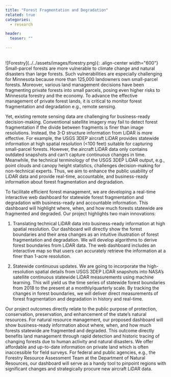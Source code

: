 ```yaml
---
title: "Forest Fragmentation and Degradation"
related: true
categories:
  - research

header:
  teaser: ""

---
```

<br/>
![Forestry](../../assets/images/forestry.png){: .align-center  width="600"}    



<br/>
Small-parcel forests are more vulnerable to climate change and natural disasters than large forests. Such vulnerabilities are especially challenging for Minnesota because more than 125,000 landowners own small-parcel forests. Moreover, various land management decisions have been fragmenting private forests into small parcels, posing even higher risks to Minnesota forestry and the economy. To advance the effective management of private forest lands, it is critical to monitor forest fragmentation and degradation e.g., remote sensing. 

Yet, existing remote sensing data are challenging for business-ready decision-making. Conventional satellite imagery may fail to detect forest fragmentation if the divide between fragments is finer than image resolutions. Instead, the 3-D structure information from LiDAR is more effective. For example, the USGS 3DEP aircraft LiDAR provides statewide information at high spatial resolution (<100 feet) suitable for capturing small-parcel forests. However, the aircraft LiDAR data only contains outdated snapshots and can’t capture continuous changes in time. Meanwhile, the technical terminology of the USGS 3DEP LiDAR output, e.g., point clouds and canopy height statistics, challenges decision-making for non-technical experts. Thus, we aim to enhance the public usability of LiDAR data and provide real-time, accountable, and business-ready information about forest fragmentation and degradation.


To facilitate efficient forest management, we are developing a real-time interactive web dashboard for statewide forest fragmentation and degradation with business-ready and accountable information. This dashboard will highlight where, when, and how much forests statewide are fragmented and degraded. Our project highlights two main innovations: 

1. Translating technical LiDAR data into business-ready information at high spatial resolution. Our dashboard will directly show the forest boundaries and their area changes as an intuitive illustration of forest fragmentation and degradation. We will develop algorithms to derive forest boundaries from LiDAR data. The web dashboard includes an interactive map so that users can accurately retrieve the information at a finer than 1-acre resolution. 

2. Statewide continuous updates. We are going to incorporate the high-resolution spatial details from USGS 3DEP LiDAR snapshots into NASA’s satellite continuous statewide LiDAR measurements using machine learning. This will yield us the time series of statewide forest boundaries from 2018 to the present at a monthly/quarterly scale. By tracking the changes in forest boundaries, we will deliver direct measurements of forest fragmentation and degradation in history and real-time.

Our project outcomes directly relate to the public purpose of protection, conservation, preservation, and enhancement of the state’s natural resources. For natural resource management, our proposed dashboard will show business-ready information about where, when, and how much forests statewide are fragmented and degraded. This outcome directly benefits land management through rapid detection and historic tracing of changing forests due to human activity and natural disasters. We offer affordable and up-to-date information on private land which is often inaccessible for field surveys. For federal and public agencies, e.g., the Forestry Resource Assessment Team at the Department of Natural Resources, our dashboard will serve as a handy tool to pinpoint regions with significant changes and strategically procure new aircraft LiDAR data.

